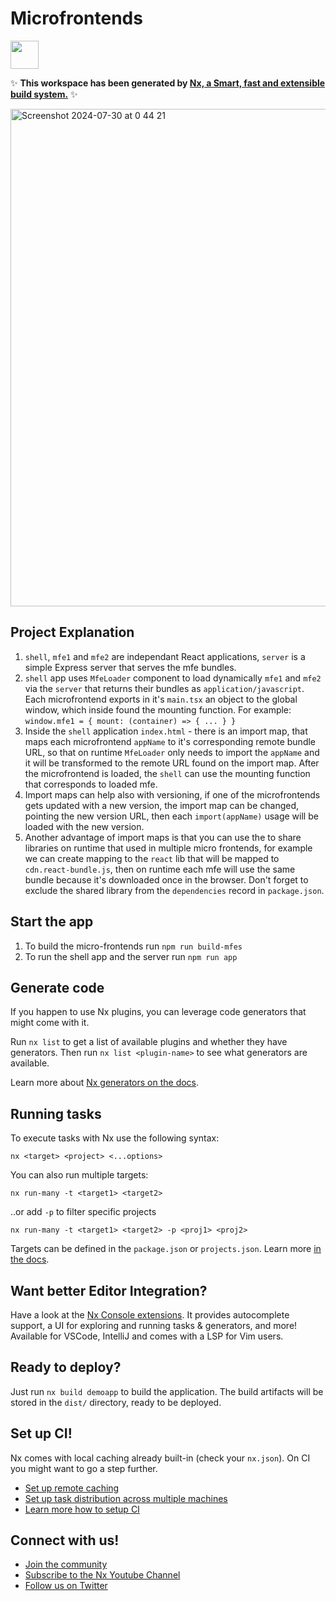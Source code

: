 # Microfrontends

<a alt="Nx logo" href="https://nx.dev" target="_blank" rel="noreferrer"><img src="https://raw.githubusercontent.com/nrwl/nx/master/images/nx-logo.png" width="45"></a>

✨ **This workspace has been generated by [Nx, a Smart, fast and extensible build system.](https://nx.dev)** ✨

<img width="796" alt="Screenshot 2024-07-30 at 0 44 21" src="https://github.com/user-attachments/assets/08c863fd-a039-4488-9622-cdf722c84d3e">

## Project Explanation

1. `shell`, `mfe1` and `mfe2` are independant React applications, `server` is a simple Express server that serves the mfe bundles.
2. `shell` app uses `MfeLoader` component to load dynamically `mfe1` and `mfe2` via the `server` that returns their bundles as `application/javascript`.
Each microfrontend exports in it's `main.tsx` an object to the global window, which inside found the mounting function.
For example: `window.mfe1 = { mount: (container) => { ... } }`
3. Inside the `shell` application `index.html` - there is an import map, that maps each microfrontend `appName` to it's corresponding remote bundle URL, so that on runtime `MfeLoader` only needs to import the `appName` and it will be transformed to the remote URL found on the import map.
After the microfrontend is loaded, the `shell` can use the mounting function that corresponds to loaded mfe.
4. Import maps can help also with versioning, if one of the microfrontends gets updated with a new version, the import map can be changed, pointing the new version URL, then each `import(appName)` usage will be loaded with the new version.
5. Another advantage of import maps is that you can use the to share libraries on runtime that used in multiple micro frontends, for example we can create mapping to the `react` lib that will be mapped to `cdn.react-bundle.js`, then on runtime each mfe will use the same bundle because it's downloaded once in the browser. Don't forget to exclude the shared library from the `dependencies` record in `package.json`.

## Start the app

1. To build the micro-frontends run `npm run build-mfes`
2. To run the shell app and the server run `npm run app`

## Generate code

If you happen to use Nx plugins, you can leverage code generators that might come with it.

Run `nx list` to get a list of available plugins and whether they have generators. Then run `nx list <plugin-name>` to see what generators are available.

Learn more about [Nx generators on the docs](https://nx.dev/plugin-features/use-code-generators).

## Running tasks

To execute tasks with Nx use the following syntax:

```
nx <target> <project> <...options>
```

You can also run multiple targets:

```
nx run-many -t <target1> <target2>
```

..or add `-p` to filter specific projects

```
nx run-many -t <target1> <target2> -p <proj1> <proj2>
```

Targets can be defined in the `package.json` or `projects.json`. Learn more [in the docs](https://nx.dev/core-features/run-tasks).

## Want better Editor Integration?

Have a look at the [Nx Console extensions](https://nx.dev/nx-console). It provides autocomplete support, a UI for exploring and running tasks & generators, and more! Available for VSCode, IntelliJ and comes with a LSP for Vim users.

## Ready to deploy?

Just run `nx build demoapp` to build the application. The build artifacts will be stored in the `dist/` directory, ready to be deployed.

## Set up CI!

Nx comes with local caching already built-in (check your `nx.json`). On CI you might want to go a step further.

- [Set up remote caching](https://nx.dev/core-features/share-your-cache)
- [Set up task distribution across multiple machines](https://nx.dev/core-features/distribute-task-execution)
- [Learn more how to setup CI](https://nx.dev/recipes/ci)

## Connect with us!

- [Join the community](https://nx.dev/community)
- [Subscribe to the Nx Youtube Channel](https://www.youtube.com/@nxdevtools)
- [Follow us on Twitter](https://twitter.com/nxdevtools)
